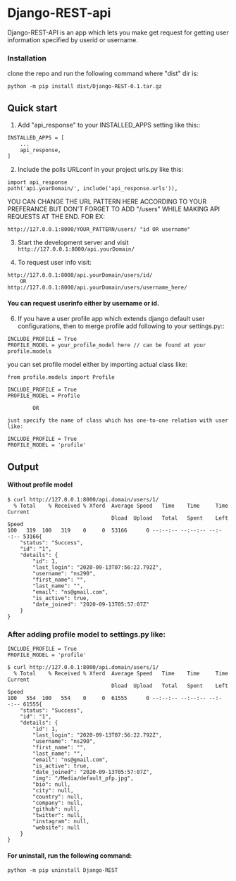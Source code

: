 # Django-REST-api

Django-REST-API is an app which lets you make get request for getting user information specified by userid or username.

### Installation
clone the repo and run the following command where "dist" dir is:
```
python -m pip install dist/Django-REST-0.1.tar.gz
```


Quick start
-----------

1. Add "api_response" to your INSTALLED_APPS setting like this::

```
INSTALLED_APPS = [
    ...
    api_response,
]
```

2. Include the polls URLconf in your project urls.py like this:

```
import api_response
path('api.yourDomain/', include('api_response.urls')),
```
 
YOU CAN CHANGE THE URL PATTERN HERE ACCORDING TO YOUR PREFERANCE
BUT DON'T FORGET TO ADD "/users" WHILE MAKING API REQUESTS AT THE END.
FOR EX:
```
http://127.0.0.1:8000/YOUR_PATTERN/users/ "id OR username"
```

3. Start the development server and visit ```http://127.0.0.1:8000/api.yourDomain/```

5. To request user info visit:

```
http://127.0.0.1:8000/api.yourDomain/users/id/
    OR
http://127.0.0.1:8000/api.yourDomain/users/username_here/
```
#### You can request userinfo either by username or id.

6. If you have a user profile app which extends django default user configurations, then to merge profile add following to your settings.py::

```
INCLUDE_PROFILE = True
PROFILE_MODEL = your_profile_model here // can be found at your profile.models
```

you can set profile model either by importing actual class like:
```
from profile.models import Profile

INCLUDE_PROFILE = True
PROFILE_MODEL = Profile

        OR

just specify the name of class which has one-to-one relation with user like:

INCLUDE_PROFILE = True
PROFILE_MODEL = 'profile'
```

## Output

#### Without profile model
```
$ curl http://127.0.0.1:8000/api.domain/users/1/
  % Total    % Received % Xferd  Average Speed   Time    Time     Time  Current
                                 Dload  Upload   Total   Spent    Left  Speed
100   319  100   319    0     0  53166      0 --:--:-- --:--:-- --:--:-- 53166{
    "status": "Success",
    "id": "1",
    "details": {
        "id": 1,
        "last_login": "2020-09-13T07:56:22.792Z",
        "username": "ns290",
        "first_name": "",
        "last_name": "",
        "email": "ns@gmail.com",
        "is_active": true,
        "date_joined": "2020-09-13T05:57:07Z"
    }
}
```

### After adding profile model to settings.py like: 
```
INCLUDE_PROFILE = True
PROFILE_MODEL = 'profile'
```

```
$ curl http://127.0.0.1:8000/api.domain/users/1/
  % Total    % Received % Xferd  Average Speed   Time    Time     Time  Current
                                 Dload  Upload   Total   Spent    Left  Speed
100   554  100   554    0     0  61555      0 --:--:-- --:--:-- --:--:-- 61555{
    "status": "Success",
    "id": "1",
    "details": {
        "id": 1,
        "last_login": "2020-09-13T07:56:22.792Z",
        "username": "ns290",
        "first_name": "",
        "last_name": "",
        "email": "ns@gmail.com",
        "is_active": true,
        "date_joined": "2020-09-13T05:57:07Z",
        "img": "/Media/default_pfp.jpg",
        "bio": null,
        "city": null,
        "country": null,
        "company": null,
        "github": null,
        "twitter": null,
        "instagram": null,
        "website": null
    }
}
```
#### For uninstall, run the following command:
```
python -m pip uninstall Django-REST
```






